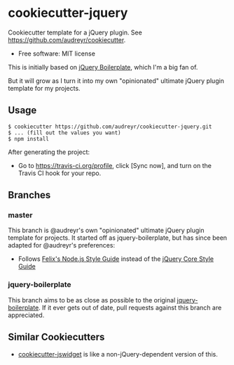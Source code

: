 # cookiecutter-jquery

Cookiecutter template for a jQuery plugin. See https://github.com/audreyr/cookiecutter.

* Free software: MIT license

This is initially based on [jQuery Boilerplate](https://github.com/jquery-boilerplate/jquery-boilerplate),
which I'm a big fan of.

But it will grow as I turn it into my own "opinionated" ultimate jQuery plugin
template for my projects.

## Usage

```
$ cookiecutter https://github.com/audreyr/cookiecutter-jquery.git
$ ... (fill out the values you want)
$ npm install
```

After generating the project:

* Go to https://travis-ci.org/profile, click [Sync now], and turn on the Travis CI hook for your repo.

## Branches

### master
This branch is @audreyr's own "opinionated" ultimate jQuery plugin template
for projects. It started off as jquery-boilerplate, but has since been adapted
for @audreyr's preferences:
* Follows [Felix's Node.js Style Guide](http://nodeguide.com/style.html) instead of the [jQuery Core Style Guide](http://contribute.jquery.org/style-guide/js/)

### jquery-boilerplate
This branch aims to be as close as possible to the original [jquery-boilerplate](https://github.com/jquery-boilerplate/jquery-boilerplate/).
If it ever gets out of date, pull requests against this branch are appreciated.

## Similar Cookiecutters

* [cookiecutter-jswidget](https://github.com/audreyr/cookiecutter-jswidget) is like a non-jQuery-dependent version of this.
